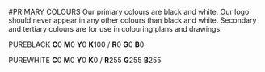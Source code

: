 #PRIMARY COLOURS
Our primary colours are black and white. Our logo should never appear in any other colours than black and white. Secondary and tertiary colours are for use in colouring plans and drawings.

PUREBLACK
**C**0 **M**0 **Y**0 **K**100 / **R**0 **G**0 **B**0

PUREWHITE
**C**0 **M**0 **Y**0 **K**0 / **R**255 **G**255	**B**255